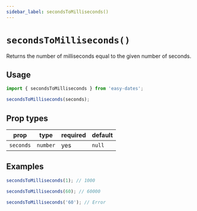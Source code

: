 ```yaml
---
sidebar_label: secondsToMilliseconds()
---
```


# `secondsToMilliseconds()`
Returns the number of milliseconds equal to the given number of seconds.

## Usage
```javascript
import { secondsToMilliseconds } from 'easy-dates';

secondsToMilliseconds(seconds);
```

## Prop types

| prop      | type     | required | default  |
|-----------|----------|----------|----------|
| `seconds` | `number` | yes      | `null`   |

## Examples
```javascript
secondsToMilliseconds(1); // 1000
```

```javascript
secondsToMilliseconds(60); // 60000
```

```javascript
secondsToMilliseconds('60'); // Error
```